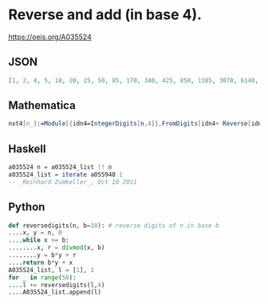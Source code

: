 # Reverse and add \(in base 4\)\.
https://oeis.org/A035524
## JSON
```JSON
[1, 2, 4, 5, 10, 20, 25, 50, 85, 170, 340, 425, 850, 1385, 3070, 6140, 10225, 15335, 29410, 65135, 129070, 317675, 1280860, 2163725, 3999775, 7999550, 20321515, 81946460, 138412045, 255852575, 511705150, 1300234475, 5242880860]
```
## Mathematica
```Mathematica
nxt4[n_]:=Module[{idn4=IntegerDigits[n,4]},FromDigits[idn4+ Reverse[idn4], 4]]; NestList[nxt4,1,40] (* _Harvey P. Dale_, May 02 2011 *)
```
## Haskell
```Haskell
a035524 n = a035524_list !! n
a035524_list = iterate a055948 1
-- _Reinhard Zumkeller_, Oct 10 2011
```
## Python
```Python
def reversedigits(n, b=10): # reverse digits of n in base b
....x, y = n, 0
....while x >= b:
........x, r = divmod(x, b)
........y = b*y + r
....return b*y + x
A035524_list, l = [1], 1
for _ in range(50):
....l += reversedigits(l,4)
....A035524_list.append(l)
```
